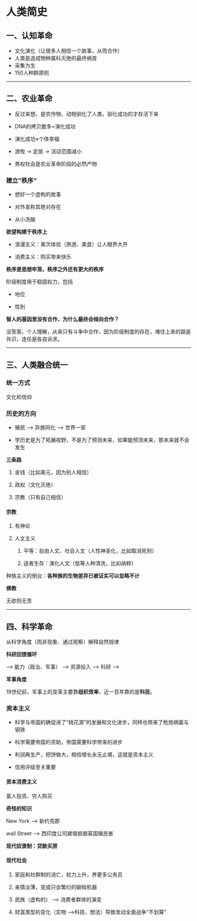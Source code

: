 # 人类简史

## 一、认知革命

- 文化演化（让很多人相信一个故事，从而合作）
- 人类是造成物种属科灭绝的最终祸首
- 采集为生
- 150人种群原则

---

## 二、农业革命

- 反过来想，是农作物、动物驯化了人类，驯化成功的才存活下来

- DNA的拷贝数多=演化成功

- 演化成功≠个体幸福

- 游牧 -> 定居 -> 活动范围减小

- 男权社会是农业革命阶段的必然产物

### 建立”秩序“

- 想好一个虚构的故事

- 对外宣称其绝对存在

- 从小洗脑

**欲望构建于秩序上**

- 浪漫主义：某次体验（旅游、美食）让人眼界大开

- 消费主义：购买带来快乐

**秩序是思想牢笼，秩序之外还有更大的秩序**

阶级制度用于稳固权力，包括

- 地位

- 性别

**智人的基因里没有合作，为什么最终会倾向合作？**

没答案，个人理解，从来只有斗争中合作，因为阶级制度的存在，堵住上来的路是共识，连任是各自诉求。

---

## 三、人类融合统一

### 统一方式

文化和信仰

### 历史的方向

- 殖民 --> 异族同化 --> 世界一家

- 学历史是为了拓展视野，不是为了预测未来，如果能预测未来，那未来就不会发生

**三条路**

1. 金钱（比如美元，因为别人相信）

2. 政权（文化灭绝）

3. 宗教（只有自己相信）

#### 宗教

1. 有神论

2. 人文主义
   
   1. 平等：自由人文、社会人文（人性神圣化，比如取消死刑）
   
   2. 适者生存：演化人文（低等人种清洗，比如纳粹）

种族主义的倒台：**各种族的生物差异已被证实可以忽略不计**

**佛教**

无欲则无苦

---

## 四、科学革命

从科学角度（而非现象、通过观察）解释自然规律

**科研回馈循环**

--> 能力（政治、军事） --> 资源投入 --> 科研 -->

**军事角度**

19世纪前，军事上的变革主要靠**组织效率**，近一百年靠的是**科技**。

### 资本主义

- 科学与帝国的确促进了“桃花源”的发展和文化进步，同样也带来了枪炮病菌与钢铁

- 科学需要帝国的资助，帝国需要科学带来的进步

- 利润再生产，把饼做大，相信增长永无止境，这就是资本主义

- 信用评级至关重要



#### 资本消费主义

富人投资、穷人购买



**奇怪的知识**

New York --> 新约克郡

wall Street --> 西印度公司建墙抵御英国殖民者



**现代奴隶制：贷款买房**



#### 现代社会

1. 家庭和社群制的消亡，权力上升，养更多公务员

2. 亲情淡薄，变成只会繁衍的碳硅机器

3. 民族（虚构的） --> 消费者群体的演变

4. 财富类型的变化（实物 -->科技、想法）导致发动全面战争“不划算”


